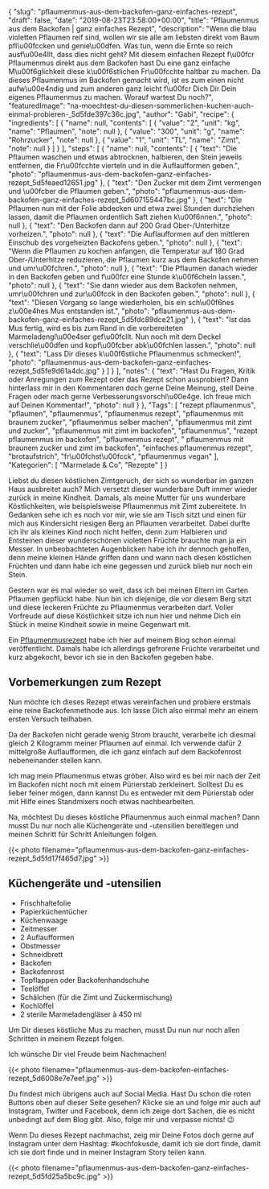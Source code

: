 {
    "slug": "pflaumenmus-aus-dem-backofen-ganz-einfaches-rezept",
    "draft": false,
    "date": "2019-08-23T23:58:00+00:00",
    "title": "Pflaumenmus aus dem Backofen | ganz einfaches Rezept",
    "description": "Wenn die blau violetten Pflaumen reif sind, wollen wir sie alle am liebsten direkt vom Baum pfl\u00fccken und genie\u00dfen. Was tun, wenn die Ernte so reich ausf\u00e4llt, dass dies nicht geht? Mit diesem einfachen Rezept f\u00fcr Pflaumenmus direkt aus dem Backofen hast Du eine ganz einfache M\u00f6glichkeit diese k\u00f6stlichen Fr\u00fcchte haltbar zu machen. Da dieses Pflaumenmus im Backofen gemacht wird, ist es zum einen nicht aufw\u00e4ndig und zum anderen ganz leicht f\u00fcr Dich Dir Dein eigenes Pflaumenmus zu machen. Worauf wartest Du noch?",
    "featuredImage": "na-moechtest-du-diesen-sommerlichen-kuchen-auch-einmal-probieren-_5d5fde397c36c.jpg",
    "author": "Gabi",
    "recipe": {
        "ingredients": [
            {
                "name": null,
                "contents": [
                    {
                        "value": "2",
                        "unit": "kg",
                        "name": "Pflaumen",
                        "note": null
                    },
                    {
                        "value": "300",
                        "unit": "g",
                        "name": "Rohrzucker",
                        "note": null
                    },
                    {
                        "value": "1",
                        "unit": "TL",
                        "name": "Zimt",
                        "note": null
                    }
                ]
            }
        ],
        "steps": [
            {
                "name": null,
                "contents": [
                    {
                        "text": "Die Pflaumen waschen und etwas abtrocknen, halbieren, den Stein jeweils entfernen, die Fr\u00fcchte vierteln und in die Auflaufformen geben.",
                        "photo": "pflaumenmus-aus-dem-backofen-ganz-einfaches-rezept_5d5feaed12651.jpg"
                    },
                    {
                        "text": "Den Zucker mit dem Zimt vermengen und \u00fcber die Pflaumen geben.",
                        "photo": "pflaumenmus-aus-dem-backofen-ganz-einfaches-rezept_5d607155447bc.jpg"
                    },
                    {
                        "text": "Die Pflaumen nun mit der Folie abdecken und etwa zwei Stunden durchziehen lassen, damit die Pflaumen ordentlich Saft ziehen k\u00f6nnen.",
                        "photo": null
                    },
                    {
                        "text": "Den Backofen dann auf 200 Grad Ober-\/Unterhitze vorheizen.",
                        "photo": null
                    },
                    {
                        "text": "Die Auflaufformen auf den mittleren Einschub des vorgeheizten Backofens geben.",
                        "photo": null
                    },
                    {
                        "text": "Wenn die Pflaumen zu kochen anfangen, die Temperatur auf 180 Grad Ober-\/Unterhitze reduzieren, die Pflaumen kurz aus dem Backofen nehmen und umr\u00fchren.",
                        "photo": null
                    },
                    {
                        "text": "Die Pflaumen danach wieder in den Backofen geben und f\u00fcr eine Stunde k\u00f6cheln lassen.",
                        "photo": null
                    },
                    {
                        "text": "Sie dann wieder aus dem Backofen nehmen, umr\u00fchren und zur\u00fcck in den Backofen geben.",
                        "photo": null
                    },
                    {
                        "text": "Diesen Vorgang so lange wiederholen, bis ein sch\u00f6nes z\u00e4hes Mus entstanden ist.",
                        "photo": "pflaumenmus-aus-dem-backofen-ganz-einfaches-rezept_5d5fdc89dce21.jpg"
                    },
                    {
                        "text": "Ist das Mus fertig, wird es bis zum Rand in die vorbereiteten Marmeladengl\u00e4ser gef\u00fcllt. Nun noch mit dem Deckel verschlie\u00dfen und kopf\u00fcber abk\u00fchlen lassen.",
                        "photo": null
                    },
                    {
                        "text": "Lass Dir dieses k\u00f6stliche Pflaumenmus schmecken!",
                        "photo": "pflaumenmus-aus-dem-backofen-ganz-einfaches-rezept_5d5fe9d61a4dc.jpg"
                    }
                ]
            }
        ],
        "notes": {
            "text": "Hast Du Fragen, Kritik oder Anregungen zum Rezept oder das Rezept schon ausprobiert? Dann hinterlass mir in den Kommentaren doch gerne Deine Meinung, stell Deine Fragen oder mach gerne Verbesserungsvorschl\u00e4ge. Ich freue mich auf Deinen Kommentar!",
            "photo": null
        }
    },
    "Tags": [
        "rezept pflaumenmus",
        "pflaumen",
        "pflaumenmus",
        "pflaumenmus rezept",
        "pflaumenmus mit braunem zucker",
        "pflaumenmus selber machen",
        "pflaumenmus mit zimt und zucker",
        "pflaumenmus mit zimt im backofen",
        "pflaumenmus",
        "rezept pflaumenmus im backofen",
        "pflaumenmus rezept",
        " pflaumenmus mit braunem zucker und zimt im backofen",
        "einfaches pflaumenmus rezept",
        "brotaufstrich",
        "fr\u00fchst\u00fcck",
        "pflaumenmus vegan"
    ],
    "Kategorien": [
        "Marmelade & Co",
        "Rezepte"
    ]
}

Liebst du diesen köstlichen Zimtgeruch, der sich so wunderbar im ganzen Haus ausbreitet auch? Mich versetzt dieser wunderbare Duft immer wieder zurück in meine Kindheit. Damals, als meine Mutter für uns wunderbare Köstlichkeiten, wie beispielsweise Pflaumenmus mit Zimt zubereitete. In Gedanken sehe ich es noch vor mir, wie sie am Tisch sitzt und einen für mich aus Kindersicht riesigen Berg an Pflaumen verarbeitet. Dabei durfte ich ihr als kleines Kind noch nicht helfen, denn zum Halbieren und Entsteinen dieser wunderschönen violetten Früchte brauchte man ja ein Messer. In unbeobachteten Augenblicken habe ich ihr dennoch geholfen, denn meine kleinen Hände griffen dann und wann nach diesen köstlichen Früchten und dann habe ich eine gegessen und zurück blieb nur noch ein Stein.

Gestern war es mal wieder so weit, dass ich bei meinen Eltern im Garten Pflaumen gepflückt habe. Nun bin ich diejenige, die vor diesem Berg sitzt und diese leckeren Früchte zu Pflaumenmus verarbeiten darf. Voller Vorfreude auf diese Köstlichkeit sitze ich nun hier und nehme Dich ein Stück in meine Kindheit sowie in meine Gegenwart mit.

Ein [Pflaumenmusrezept](https://kochfokus.de/artikel/pflaumenmus/ "Pflaumenmusrezept") habe ich hier auf meinem Blog schon einmal veröffentlicht. Damals habe ich allerdings gefrorene Früchte verarbeitet und kurz abgekocht, bevor ich sie in den Backofen gegeben habe.

## Vorbemerkungen zum Rezept

Nun möchte ich dieses Rezept etwas vereinfachen und probiere erstmals eine reine Backofenmethode aus. Ich lasse Dich also einmal mehr an einem ersten Versuch teilhaben.

Da der Backofen nicht gerade wenig Strom braucht, verarbeite ich diesmal gleich 2 Kilogramm meiner Pflaumen auf einmal. Ich verwende dafür 2 mittelgroße Auflaufformen, die ich ganz einfach auf dem Backofenrost nebeneinander stellen kann.

Ich mag mein Pflaumenmus etwas gröber. Also wird es bei mir nach der Zeit im Backofen nicht noch mit einem Pürierstab zerkleinert. Solltest Du es lieber feiner mögen, dann kannst Du es entweder mit dem Pürierstab oder mit Hilfe eines Standmixers noch etwas nachbearbeiten.

Na, möchtest Du dieses köstliche Pflaumenmus auch einmal machen? Dann musst Du nur noch alle Küchengeräte und -utensilien bereitlegen und meinen Schritt für Schritt Anleitungen folgen.

{{< photo filename="pflaumenmus-aus-dem-backofen-ganz-einfaches-rezept_5d5fd17f465d7.jpg" >}}

## Küchengeräte und -utensilien

- Frischhaltefolie
- Papierküchentücher
- Küchenwaage
- Zeitmesser
- 2 Auflaufformen
- Obstmesser
- Schneidbrett
- Backofen
- Backofenrost
- Topflappen oder Backofenhandschuhe
- Teelöffel
- Schälchen (für die Zimt und Zuckermischung)
- Kochlöffel
- 2 sterile Marmeladengläser à 450 ml

Um Dir dieses köstliche Mus zu machen, musst Du nun nur noch allen Schritten in meinem Rezept folgen.

Ich wünsche Dir viel Freude beim Nachmachen!

{{< photo filename="pflaumenmus-aus-dem-backofen-einfaches-rezept_5d6008e7e7eef.jpg" >}}

Du findest mich übrigens auch auf Social Media. Hast Du schon die roten Buttons oben auf dieser Seite gesehen? Klicke sie an und folge mir auch auf Instagram, Twitter und Facebook, denn ich zeige dort Sachen, die es nicht unbedingt auf dem Blog gibt. Also, folge mir und verpasse nichts! 😉

Wenn Du dieses Rezept nachmachst, zeig mir Deine Fotos doch gerne auf Instagram unter dem Hashtag: #kochfokusde, damit ich sie dort finde, damit ich sie dort finde und in meiner Instagram Story teilen kann.

{{< photo filename="pflaumenmus-aus-dem-backofen-ganz-einfaches-rezept_5d5fd25a5bc9c.jpg" >}}